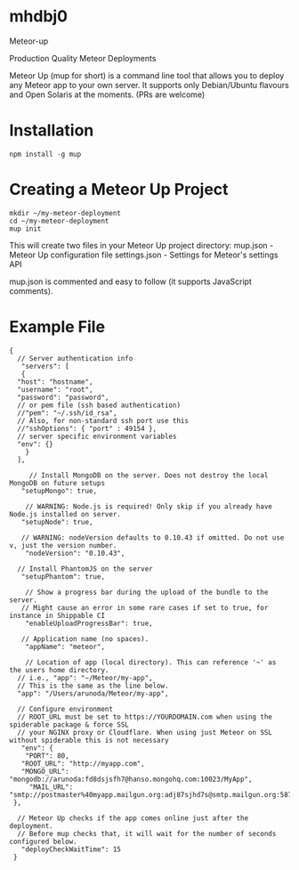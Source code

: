 # mhdbj0
Meteor-up

Production Quality Meteor Deployments 

Meteor Up (mup for short) is a command line tool that allows you to deploy any Meteor app to your own server. It supports only Debian/Ubuntu flavours and Open Solaris at the moments. (PRs are welcome)

#  Installation
    npm install -g mup
     
#  Creating a Meteor Up Project
    mkdir ~/my-meteor-deployment
    cd ~/my-meteor-deployment
    mup init
    
This will create two files in your Meteor Up project directory:
mup.json - Meteor Up configuration file 
settings.json - Settings for Meteor's settings API

mup.json is commented and easy to follow (it supports JavaScript comments).
# Example File
    {
      // Server authentication info
       "servers": [
       {
      "host": "hostname",
      "username": "root",
      "password": "password",
      // or pem file (ssh based authentication)
      //"pem": "~/.ssh/id_rsa",
      // Also, for non-standard ssh port use this
      //"sshOptions": { "port" : 49154 },
      // server specific environment variables
      "env": {}
        }
      ],

         // Install MongoDB on the server. Does not destroy the local MongoDB on future setups
       "setupMongo": true,

        // WARNING: Node.js is required! Only skip if you already have Node.js installed on server.
       "setupNode": true,

       // WARNING: nodeVersion defaults to 0.10.43 if omitted. Do not use v, just the version number.
        "nodeVersion": "0.10.43",

      // Install PhantomJS on the server
       "setupPhantom": true,

        // Show a progress bar during the upload of the bundle to the server.
       // Might cause an error in some rare cases if set to true, for instance in Shippable CI
        "enableUploadProgressBar": true,

       // Application name (no spaces).
        "appName": "meteor",

        // Location of app (local directory). This can reference '~' as the users home directory.
      // i.e., "app": "~/Meteor/my-app",
      // This is the same as the line below.
      "app": "/Users/arunoda/Meteor/my-app",

      // Configure environment
      // ROOT_URL must be set to https://YOURDOMAIN.com when using the spiderable package & force SSL
      // your NGINX proxy or Cloudflare. When using just Meteor on SSL without spiderable this is not necessary
       "env": {
        "PORT": 80,
       "ROOT_URL": "http://myapp.com",
       "MONGO_URL": "mongodb://arunoda:fd8dsjsfh7@hanso.mongohq.com:10023/MyApp",
         "MAIL_URL": "smtp://postmaster%40myapp.mailgun.org:adj87sjhd7s@smtp.mailgun.org:587/"
     },

      // Meteor Up checks if the app comes online just after the deployment.
      // Before mup checks that, it will wait for the number of seconds configured below.
       "deployCheckWaitTime": 15
     }
